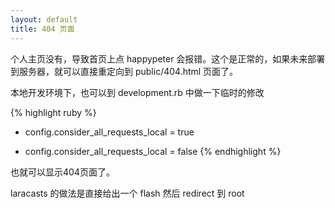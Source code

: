 ```yaml
---
layout: default
title: 404 页面
---
```


个人主页没有，导致首页上点 happypeter 会报错。这个是正常的，如果未来部署到服务器，就可以直接重定向到 public/404.html 页面了。

本地开发环境下，也可以到 development.rb 中做一下临时的修改

{% highlight ruby %}
-   config.consider_all_requests_local       = true
+   config.consider_all_requests_local       = false
{% endhighlight %}

也就可以显示404页面了。


laracasts 的做法是直接给出一个 flash 然后 redirect 到 root
